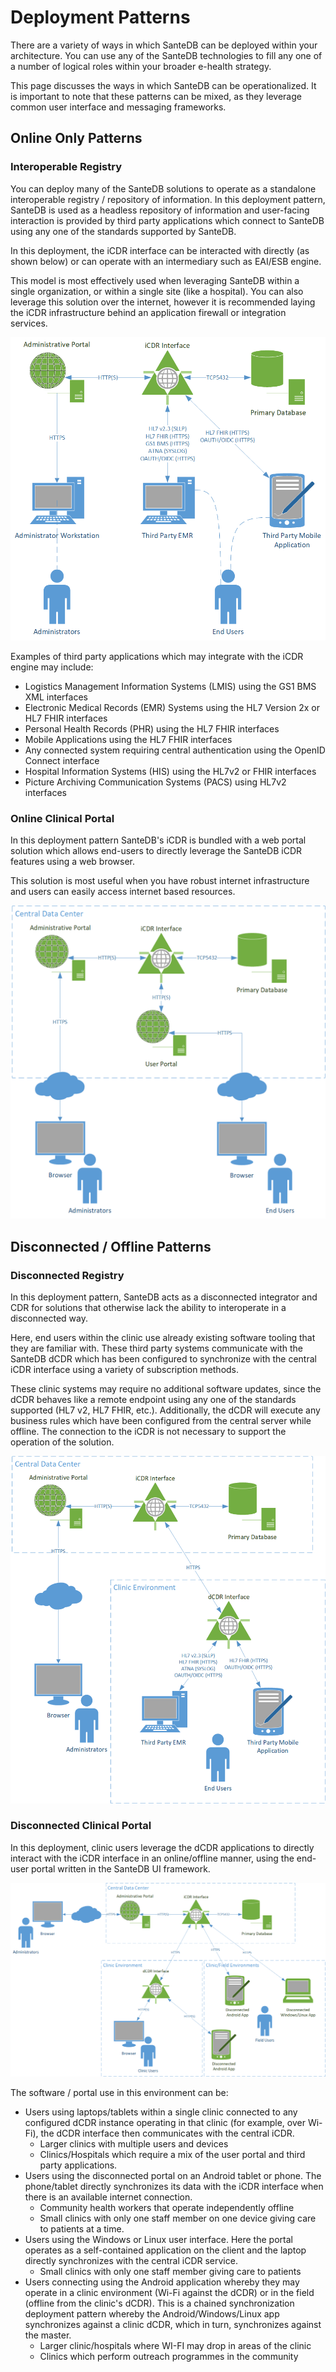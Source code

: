 # Deployment Patterns

There are a variety of ways in which SanteDB can be deployed within your architecture. You can use any of the SanteDB technologies to fill any one of a number of logical roles within your broader e-health strategy.

This page discusses the ways in which SanteDB can be operationalized. It is important to note that these patterns can be mixed, as they leverage common user interface and messaging frameworks.

## Online Only Patterns

### Interoperable Registry

You can deploy many of the SanteDB solutions to operate as a standalone interoperable registry / repository of information. In this deployment pattern, SanteDB is used as a headless repository of information and user-facing interaction is provided by third party applications which connect to SanteDB using any one of the standards supported by SanteDB.

In this deployment, the iCDR interface can be interacted with directly (as shown below) or can operate with an intermediary such as EAI/ESB engine.

This model is most effectively used when leveraging SanteDB within a single organization, or within a single site (like a hospital). You can also leverage this solution over the internet, however it is recommended laying the iCDR infrastructure behind an application firewall or integration services.&#x20;

![SanteDB Operating as an Interoperable Repository/Registry](<../../../.gitbook/assets/image (144).png>)

Examples of third party applications which may integrate with the iCDR engine may include:

* Logistics Management Information Systems (LMIS)  using the GS1 BMS XML interfaces
* Electronic Medical Records (EMR) Systems using the HL7 Version 2x or HL7 FHIR interfaces
* Personal Health Records (PHR) using the HL7 FHIR interfaces
* Mobile Applications using the HL7 FHIR interfaces
* Any connected system requiring central authentication using the OpenID Connect interface
* Hospital Information Systems (HIS) using the HL7v2 or FHIR interfaces
* Picture Archiving Communication Systems (PACS) using HL7v2 interfaces

### Online Clinical Portal

In this deployment pattern SanteDB's iCDR is bundled with a web portal solution which allows end-users to directly leverage the SanteDB iCDR features using a web browser.&#x20;

This solution is most useful when you have robust internet infrastructure and users can easily access internet based resources.

![](<../../../.gitbook/assets/image (146).png>)

## Disconnected / Offline Patterns

### Disconnected Registry

In this deployment pattern, SanteDB acts as a disconnected integrator and CDR for solutions that otherwise lack the ability to interoperate in a disconnected way.

&#x20;Here, end users within the clinic use already existing software tooling that they are familiar with. These third party systems communicate with the SanteDB dCDR which has been configured to synchronize with the central iCDR interface using a variety of subscription methods.&#x20;

These clinic systems may require no additional software updates, since the dCDR behaves like a remote endpoint using any one of the standards supported (HL7 v2, HL7 FHIR, etc.). Additionally, the dCDR will execute any business rules which have been configured from the central server while offline. The connection to the iCDR is not necessary to support the operation of the solution.

![](<../../../.gitbook/assets/image (145).png>)

### Disconnected Clinical Portal

In this deployment, clinic users leverage the dCDR applications to directly interact with the iCDR interface in an online/offline manner, using the end-user portal written in the SanteDB UI framework.&#x20;

![](<../../../.gitbook/assets/image (148).png>)

The software / portal use in this environment can be:

* Users using laptops/tablets within a single clinic connected to any configured dCDR instance operating in that clinic (for example, over Wi-Fi), the dCDR interface then communicates with the central iCDR.
  * Larger clinics with multiple users and devices
  * Clinics/Hospitals which require a mix of the user portal and third party applications.
* Users using the disconnected portal on an Android tablet or phone. The phone/tablet directly synchronizes its data with the iCDR interface when there is an available internet connection.
  * Community health workers that operate independently offline
  * Small clinics with only one staff member on one device giving care to patients at a time.
* Users using the Windows or Linux user interface. Here the portal operates as a self-contained application on the client and the laptop directly synchronizes with the central iCDR service.
  * Small clinics with only one staff member giving care to patients
* Users connecting using the Android application whereby they may operate in a clinic environment (Wi-Fi against the dCDR) or in the field (offline from the clinic's dCDR). This is a chained synchronization deployment pattern whereby the Android/Windows/Linux app synchronizes against a clinic dCDR, which in turn, synchronizes against the master.&#x20;
  * Larger clinic/hospitals where WI-FI may drop in areas of the clinic
  * Clinics which perform outreach programmes in the community

###



